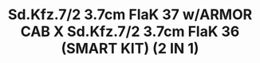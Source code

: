 ---
layout: product
title: "Sd.Kfz.7/2 3.7cm FlaK 37 w/ARMOR CAB X Sd.Kfz.7/2 3.7cm FlaK 36 (SMART KIT) (2 IN 1)"
price: "10500" 
desc: "Maketa"
img_path: "/assets/img/DRA6953.webp"
brand: "Dragon"
available: false
special_offer: false
new: false
soon: false
cat: "010000"
subcat: "010600"
subsubcat: "0N/A"
sifra: "DRA6953"
popular: false
---